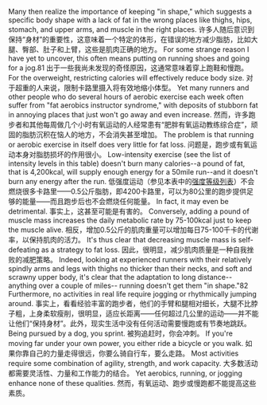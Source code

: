 Many  then  realize  the  importance  of  keeping  "in  shape,"  which  suggests  a specific  body  shape  with  a  lack  of  fat  in  the  wrong  places  like  thighs,  hips, stomach,  and  upper  arms,  and  muscle  in  the  right  places. 
许多人随后意识到保持“身材”的重要性，这意味着一个特定的体形，在错误的地方减少脂肪，比如大腿、臀部、肚子和上臂，这些是肌肉正确的地方。
For  some  strange reason  I  have  yet  to  uncover,  this  often  means  putting  on  running  shoes  and going for a jog.81 
出于一些我尚未发现的奇怪原因，这通常意味着穿上跑鞋和慢跑。
For the overweight, restricting calories will effectively reduce body size. 
对于超重的人来说，限制卡路里摄入将有效地缩小体型。
Yet many runners and other people who do several hours of aerobic exercise each  week  often  suffer  from  "fat  aerobics  instructor  syndrome,"  with deposits  of  stubborn  fat  in  annoying  places  that  just  won't  go  away  and  even increase. 
然而，许多跑步者和其他每周做几个小时有氧运动的人经常患有“肥胖有氧运动教练综合症”，顽固的脂肪沉积在恼人的地方，不会消失甚至增加。
The problem is that running or aerobic exercise in itself does very little for fat loss. 
问题是，跑步或有氧运动本身对脂肪损坏的作用很小。
Low-intensity exercise (see the list of intensity levels in this  table) doesn't burn many calories--a pound of fat, that is 4,200kcal, will supply enough energy for a 50mile run--and it doesn't burn any energy after the run. 
低强度运动（参见本表中的[强度等级列表]()）不会燃烧很多卡路里——0.5公斤脂肪，即4200卡路里，可以为80公里的跑步提供足够的能量——而且跑步后也不会燃烧任何能量。
In fact, it may even be detrimental. 
事实上，这甚至可能是有害的。
Conversely, adding a pound of muscle mass increases the  daily  metabolic  rate  by  75-100kcal  just  to  keep  the  muscle  alive. 
相反，增加0.5公斤的肌肉重量可以增加每日75-100千卡的代谢率，以保持肌肉的活力。
It's  thus clear  that  decreasing  muscle  mass  is  self-defeating  as  a  strategy  to  fat  loss. 
因此，很明显，减少肌肉质量是一种自我挫败的减肥策略。
Indeed,  looking  at  experienced  runners  with  their  relatively  spindly  arms  and legs with thighs no thicker than their necks, and soft and scrawny upper body, it's clear  that  the  adaptation  to  long  distance--anything  over  a  couple  of  miles-- running  doesn't  get  them  "in  shape."82  Furthermore,  no  activities  in  real  life require  jogging  or  rhythmically  jumping  around. 
事实上，看看经验丰富的跑步者，他们的手臂和腿相对细长，大腿不比脖子粗，上身柔软瘦削，很明显，适应长距离——任何超过几公里的运动——并不能让他们“保持身材”。此外，现实生活中没有任何活动需要慢跑或有节奏地跳跃。
Being  pursued  by  a  dog,  you sprint. 
被狗追赶时，你会冲刺。
If you're moving far under your own power, you either ride a bicycle  or you  walk. 
如果你靠自己的力量走得很远，你要么骑自行车，要么走路。
Most  activities  require  some  combination  of  agility,  strength,  and work capacity. 
大多数活动都需要灵活性、力量和工作能力的结合。
Yet aerobics, running, or jogging enhance none of these qualities.
然而，有氧运动、跑步或慢跑都不能提高这些素质。

